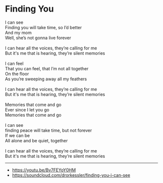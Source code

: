 # Finding You

I can see\
Finding you will take time, so I’d better\
And my mom\
Well, she’s not gonna live forever\
\
I can hear all the voices, they’re calling for me\
But it's me that is hearing, they’re silent memories\
\
I can feel\
That you can feel, that I’m not all together\
On the floor\
As you’re sweeping away all my feathers\
\
I can hear all the voices, they’re calling for me\
But it's me that is hearing, they’re silent memories\
\
Memories that come and go\
Ever since I let you go\
Memories that come and go\
\
I can see\
finding peace will take time, but not forever\
If we can be\
All alone and be quiet, together\
\
I can hear all the voices, they’re calling for me\
But it's me that is hearing, they’re silent memories

---
- https://youtu.be/Bv7FEYoY0HM
- https://soundcloud.com/drorkessler/finding-you-i-can-see
